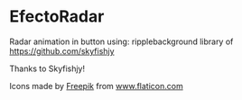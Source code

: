 # EfectoRadar
Radar animation in button using: ripplebackground library of https://github.com/skyfishjy

Thanks to Skyfishjy!

<div>Icons made by <a href="https://www.flaticon.com/authors/freepik" title="Freepik">Freepik</a> from <a href="https://www.flaticon.com/" title="Flaticon">www.flaticon.com</a></div>

